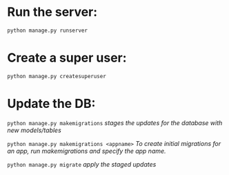 # Run the server:

`python manage.py runserver`

# Create a super user:

`python manage.py createsuperuser`

# Update the DB:

`python manage.py makemigrations` *stages the updates for the database with new models/tables*

`python manage.py makemigrations <appname>` *To create initial migrations for an app, run makemigrations and specify the app name.*

`python manage.py migrate` *apply the staged updates*


